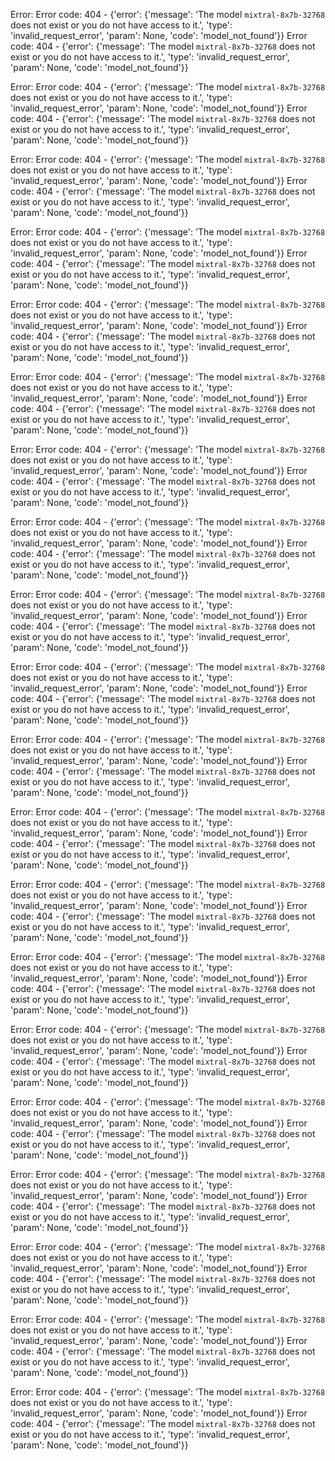 Error: Error code: 404 - {'error': {'message': 'The model `mixtral-8x7b-32768` does not exist or you do not have access to it.', 'type': 'invalid_request_error', 'param': None, 'code': 'model_not_found'}}
Error code: 404 - {'error': {'message': 'The model `mixtral-8x7b-32768` does not exist or you do not have access to it.', 'type': 'invalid_request_error', 'param': None, 'code': 'model_not_found'}}

Error: Error code: 404 - {'error': {'message': 'The model `mixtral-8x7b-32768` does not exist or you do not have access to it.', 'type': 'invalid_request_error', 'param': None, 'code': 'model_not_found'}}
Error code: 404 - {'error': {'message': 'The model `mixtral-8x7b-32768` does not exist or you do not have access to it.', 'type': 'invalid_request_error', 'param': None, 'code': 'model_not_found'}}

Error: Error code: 404 - {'error': {'message': 'The model `mixtral-8x7b-32768` does not exist or you do not have access to it.', 'type': 'invalid_request_error', 'param': None, 'code': 'model_not_found'}}
Error code: 404 - {'error': {'message': 'The model `mixtral-8x7b-32768` does not exist or you do not have access to it.', 'type': 'invalid_request_error', 'param': None, 'code': 'model_not_found'}}

Error: Error code: 404 - {'error': {'message': 'The model `mixtral-8x7b-32768` does not exist or you do not have access to it.', 'type': 'invalid_request_error', 'param': None, 'code': 'model_not_found'}}
Error code: 404 - {'error': {'message': 'The model `mixtral-8x7b-32768` does not exist or you do not have access to it.', 'type': 'invalid_request_error', 'param': None, 'code': 'model_not_found'}}

Error: Error code: 404 - {'error': {'message': 'The model `mixtral-8x7b-32768` does not exist or you do not have access to it.', 'type': 'invalid_request_error', 'param': None, 'code': 'model_not_found'}}
Error code: 404 - {'error': {'message': 'The model `mixtral-8x7b-32768` does not exist or you do not have access to it.', 'type': 'invalid_request_error', 'param': None, 'code': 'model_not_found'}}

Error: Error code: 404 - {'error': {'message': 'The model `mixtral-8x7b-32768` does not exist or you do not have access to it.', 'type': 'invalid_request_error', 'param': None, 'code': 'model_not_found'}}
Error code: 404 - {'error': {'message': 'The model `mixtral-8x7b-32768` does not exist or you do not have access to it.', 'type': 'invalid_request_error', 'param': None, 'code': 'model_not_found'}}

Error: Error code: 404 - {'error': {'message': 'The model `mixtral-8x7b-32768` does not exist or you do not have access to it.', 'type': 'invalid_request_error', 'param': None, 'code': 'model_not_found'}}
Error code: 404 - {'error': {'message': 'The model `mixtral-8x7b-32768` does not exist or you do not have access to it.', 'type': 'invalid_request_error', 'param': None, 'code': 'model_not_found'}}

Error: Error code: 404 - {'error': {'message': 'The model `mixtral-8x7b-32768` does not exist or you do not have access to it.', 'type': 'invalid_request_error', 'param': None, 'code': 'model_not_found'}}
Error code: 404 - {'error': {'message': 'The model `mixtral-8x7b-32768` does not exist or you do not have access to it.', 'type': 'invalid_request_error', 'param': None, 'code': 'model_not_found'}}

Error: Error code: 404 - {'error': {'message': 'The model `mixtral-8x7b-32768` does not exist or you do not have access to it.', 'type': 'invalid_request_error', 'param': None, 'code': 'model_not_found'}}
Error code: 404 - {'error': {'message': 'The model `mixtral-8x7b-32768` does not exist or you do not have access to it.', 'type': 'invalid_request_error', 'param': None, 'code': 'model_not_found'}}

Error: Error code: 404 - {'error': {'message': 'The model `mixtral-8x7b-32768` does not exist or you do not have access to it.', 'type': 'invalid_request_error', 'param': None, 'code': 'model_not_found'}}
Error code: 404 - {'error': {'message': 'The model `mixtral-8x7b-32768` does not exist or you do not have access to it.', 'type': 'invalid_request_error', 'param': None, 'code': 'model_not_found'}}

Error: Error code: 404 - {'error': {'message': 'The model `mixtral-8x7b-32768` does not exist or you do not have access to it.', 'type': 'invalid_request_error', 'param': None, 'code': 'model_not_found'}}
Error code: 404 - {'error': {'message': 'The model `mixtral-8x7b-32768` does not exist or you do not have access to it.', 'type': 'invalid_request_error', 'param': None, 'code': 'model_not_found'}}

Error: Error code: 404 - {'error': {'message': 'The model `mixtral-8x7b-32768` does not exist or you do not have access to it.', 'type': 'invalid_request_error', 'param': None, 'code': 'model_not_found'}}
Error code: 404 - {'error': {'message': 'The model `mixtral-8x7b-32768` does not exist or you do not have access to it.', 'type': 'invalid_request_error', 'param': None, 'code': 'model_not_found'}}

Error: Error code: 404 - {'error': {'message': 'The model `mixtral-8x7b-32768` does not exist or you do not have access to it.', 'type': 'invalid_request_error', 'param': None, 'code': 'model_not_found'}}
Error code: 404 - {'error': {'message': 'The model `mixtral-8x7b-32768` does not exist or you do not have access to it.', 'type': 'invalid_request_error', 'param': None, 'code': 'model_not_found'}}

Error: Error code: 404 - {'error': {'message': 'The model `mixtral-8x7b-32768` does not exist or you do not have access to it.', 'type': 'invalid_request_error', 'param': None, 'code': 'model_not_found'}}
Error code: 404 - {'error': {'message': 'The model `mixtral-8x7b-32768` does not exist or you do not have access to it.', 'type': 'invalid_request_error', 'param': None, 'code': 'model_not_found'}}

Error: Error code: 404 - {'error': {'message': 'The model `mixtral-8x7b-32768` does not exist or you do not have access to it.', 'type': 'invalid_request_error', 'param': None, 'code': 'model_not_found'}}
Error code: 404 - {'error': {'message': 'The model `mixtral-8x7b-32768` does not exist or you do not have access to it.', 'type': 'invalid_request_error', 'param': None, 'code': 'model_not_found'}}

Error: Error code: 404 - {'error': {'message': 'The model `mixtral-8x7b-32768` does not exist or you do not have access to it.', 'type': 'invalid_request_error', 'param': None, 'code': 'model_not_found'}}
Error code: 404 - {'error': {'message': 'The model `mixtral-8x7b-32768` does not exist or you do not have access to it.', 'type': 'invalid_request_error', 'param': None, 'code': 'model_not_found'}}

Error: Error code: 404 - {'error': {'message': 'The model `mixtral-8x7b-32768` does not exist or you do not have access to it.', 'type': 'invalid_request_error', 'param': None, 'code': 'model_not_found'}}
Error code: 404 - {'error': {'message': 'The model `mixtral-8x7b-32768` does not exist or you do not have access to it.', 'type': 'invalid_request_error', 'param': None, 'code': 'model_not_found'}}

Error: Error code: 404 - {'error': {'message': 'The model `mixtral-8x7b-32768` does not exist or you do not have access to it.', 'type': 'invalid_request_error', 'param': None, 'code': 'model_not_found'}}
Error code: 404 - {'error': {'message': 'The model `mixtral-8x7b-32768` does not exist or you do not have access to it.', 'type': 'invalid_request_error', 'param': None, 'code': 'model_not_found'}}

Error: Error code: 404 - {'error': {'message': 'The model `mixtral-8x7b-32768` does not exist or you do not have access to it.', 'type': 'invalid_request_error', 'param': None, 'code': 'model_not_found'}}
Error code: 404 - {'error': {'message': 'The model `mixtral-8x7b-32768` does not exist or you do not have access to it.', 'type': 'invalid_request_error', 'param': None, 'code': 'model_not_found'}}

Error: Error code: 404 - {'error': {'message': 'The model `mixtral-8x7b-32768` does not exist or you do not have access to it.', 'type': 'invalid_request_error', 'param': None, 'code': 'model_not_found'}}
Error code: 404 - {'error': {'message': 'The model `mixtral-8x7b-32768` does not exist or you do not have access to it.', 'type': 'invalid_request_error', 'param': None, 'code': 'model_not_found'}}

